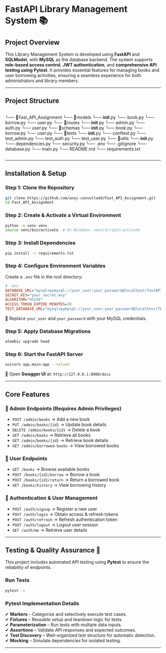 # FastAPI Library Management System 📚

## **Project Overview**
This Library Management System is developed using **FastAPI** and **SQLModel**, with **MySQL** as the database backend. The system supports **role-based access control**, **JWT authentication**, and **comprehensive API testing using Pytest**. It provides essential features for managing books and user borrowing activities, ensuring a seamless experience for both administrators and library members.

---

## **Project Structure**
```
```
└── 📁Fast_API_Assignment
    └── 📁models
        └── __init__.py
        └── book.py
        └── borrow.py
        └── user.py
    └── 📁routes
        └── __init__.py
        └── admin.py
        └── auth.py
        └── user.py
    └── 📁schemas
        └── __init__.py
        └── book.py
        └── borrow.py
        └── user.py
    └── 📁tests
        └── __init__.py
        └── conftest.py
        └── test_admin.py
        └── test_auth.py
        └── test_user.py
    └── 📁utils
        └── __init__.py
        └── dependencies.py
        └── security.py
    └── .env
    └── .gitignore
    └── database.py
    └── main.py
    └── README.md
    └── requirements.txt
```
```

---

## **Installation & Setup**

### **Step 1: Clone the Repository**
```sh
git clone https://github.com/anuj-consultadd/Fast_API_Assignment.git
cd Fast_API_Assignment
```

### **Step 2: Create & Activate a Virtual Environment**
```sh
python -m venv venv
source venv/bin/activate  # On Windows: venv\Scripts\activate
```

### **Step 3: Install Dependencies**
```sh
pip install -r requirements.txt
```

### **Step 4: Configure Environment Variables**
Create a `.env` file in the root directory:
```ini
# .env
DATABASE_URL="mysql+pymysql://your_user:your_password@localhost/fastAPI_library_system"
SECRET_KEY="your_secret_key"
ALGORITHM="HS256"
ACCESS_TOKEN_EXPIRE_MINUTES=30
TEST_DATABASE_URL="mysql+pymysql://your_user:your_password@localhost/TESTING_fastAPI_library_system"
```
🔹 Replace `your_user` and `your_password` with your MySQL credentials.

### **Step 5: Apply Database Migrations**
```sh
alembic upgrade head
```

### **Step 6: Start the FastAPI Server**
```sh
uvicorn app.main:app --reload
```
📌 Open **Swagger UI** at: `http://127.0.0.1:8000/docs`

---

## **Core Features**

### **🔹 Admin Endpoints (Requires Admin Privileges)**
- `POST /admin/books` → Add a new book
- `PUT /admin/books/{id}` → Update book details
- `DELETE /admin/books/{id}` → Delete a book
- `GET /admin/books` → Retrieve all books
- `GET /admin/books/{id}` → Retrieve book details
- `GET /admin/borrowed-books` → View borrowed books

### **🔹 User Endpoints**
- `GET /books` → Browse available books
- `POST /books/{id}/borrow` → Borrow a book
- `POST /books/{id}/return` → Return a borrowed book
- `GET /books/history` → View borrowing history

### **🔹 Authentication & User Management**
- `POST /auth/signup` → Register a new user
- `POST /auth/login` → Obtain access & refresh tokens
- `POST /auth/refresh` → Refresh authentication token
- `POST /auth/logout` → Logout user session
- `GET /auth/me` → Retrieve user details

---

## **Testing & Quality Assurance** 🧪
This project includes automated API testing using **Pytest** to ensure the reliability of endpoints.

### **Run Tests**
```sh
pytest -v
```

### **Pytest Implementation Details**
✔ **Markers** – Categorize and selectively execute test cases.  
✔ **Fixtures** – Reusable setup and teardown logic for tests.  
✔ **Parameterization** – Run tests with multiple data inputs.  
✔ **Assertions** – Validate API responses and expected outcomes.  
✔ **Test Discovery** – Well-organized test structure for automatic detection.  
✔ **Mocking** – Simulate dependencies for isolated testing.


---

